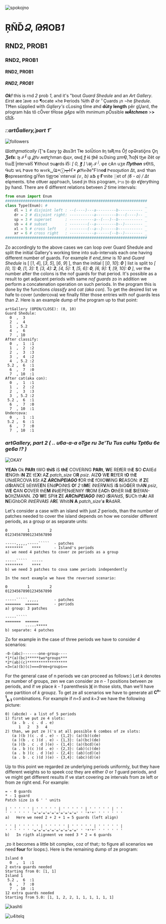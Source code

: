 ![spokojno](pix/spokojno.png)
# ŖÑĎ*Ձ*, ԹЯOB*1*
## RND2, PROB1
### RND2, PROB1
#### RND2, PROB1
##### RND2, PROB1
***Ok!*** this is rnd *2* prob *1*, and it's "bout *Guard Shedule* and an *Art Gallery*.
£irst æe ¦ave ±o ¶ocate ×he Þeriods ¾ith *Ø* ór *¹* Çuards ¡n ¬he *§hedule*.
TĦen sűpplied wĩth *Gąllery's* cĹosing tİme aŉd **dūty length** pěr gŲard,
tħe pŕogram hăs tő cŐver tĤose *gĄps* wīth mınimum pŌssible ***wĀtchmen*** >**>**
 [cłck](https://ioinformatics.org/files/ioi1990round2.pdf "IOI'90, Round 2").

### *:ːartǦallery,̀ part 1̋*
![followers](pix/followers.png)

*Ɯathƺmatically* iƮ'ƽ Ɛaƨy ƫǫ ƋssƎrt Ƭǂe ƾolǚtion ǁƞ tǝƦms Ǒƒ oƿƏratiǭns Ǫɳ ***Ʒeƭs***:
ɪɟ ***ℐ <sup>j</sup>*** ɩʂ *ʝʈƕ* ʍɐtʗhman ɖuʇʏ, ɑɴɖ *℥* ɨś ʈh̷e̎ ɔʟʘsing ʇɪmҾ,
̅ћαƝ tϦe Ƨĕt oϝ tiɯ**Ξ** ʅ̊ntervals̅ **ϒ**ithout פu**a̲**rds **i**Ƽ:
*[ 0, **℥** ]* \\*⋓<sub>j</sub> **ℐ** <sup>j</sup>*. φe ςѦn uʒe ***Пython*** sҼtՏ,
ԳuԵ w६ Իave Ϯo w०rk␣Ҩ*ⓘ┯Ҥ* ***ρ***ℜ℮∂e℉⌇ne**d** Ի*esoʅution* Δt,
aℵd **ℸ**han **Ŗ**epresenting giÝen tiഈe ำnterval *(ಠ , b)* aՖ ɐ̥ **Ғ**ฯnite ░et of
*(ϐ - a) / Δt* elϱments. Եhe otԽer appՒoach, նsed ϳn thίs p२ogram, iೡ  ʈo ɖo eƔerything
þy ɦand. There are *6* different relations betveen *2* time intervals:
```Python
from enum import Enum
################################################################
class Type(Enum): #                                            _
    dl = 1 # disjoint left : --(----)---a---------b----------- _
    dr = 2 # disjoint right: -----------a---------b---(----)-- _
    sp = 3 # superset      : -----------a--(---)--b----------- _
    sb = 4 # subset        : --------(--a---------b--)-------- _
    xl = 5 # cross left    : --------(--a--)------b----------- _
    xr = 6 # cross right   : -----------a------(--b--)-------- _
################################################################
```
Zo accordingly to the above cases we can loop over Guard Shedule and split the
initial Gallery's working time into sub-intervals each one having different number of
guards. For example if *end_time* is *10* and *Guard Shedule* is 
[ [*1*, *4*], [*3*, *5*], [*6*, *9*] ], than the initial [ [*0*, *10*]: ***0*** ]
list is split to
*[
[0, 1]: ***0***,
[1, 3]: ***1***,
[3, 4]: ***2***, 
[4, 5]: ***1***,
[5, 6]: ***0***, 
[6, 9]: ***1***, 
[9, 10]: ***0***
]*,
ver the number after the colons is the nof guards for that period. It's possible as a
result to get adjacent periods with same *nof guards* zo in addition we perform a
concatenation operation on such periods. In the program this is done by the
functions *classify* and *cat (aka con)*. To get the desired list ve hafe to cover
(undercova) we finally filter those entries with nof guards less than *2*.
Here is an example dump of the program up to that point:
```
artGallery (OPEN/CLOSE): (0, 10)
Guard Shedule:
  0  ,  3
  2  ,  4
  1  , 5.2
  4  ,  6
  7  , 10
After classify:
  0  ,  1  :1
  1  ,  2  :2
  2  ,  3  :3
  3  ,  4  :2
  4  , 5.2 :2
 5.2 ,  6  :1
  6  ,  7  :0
  7  , 10  :1
After cat(aka con):
  0  ,  1  :1
  1  ,  2  :2
  2  ,  3  :3
  3  , 5.2 :2
 5.2 ,  6  :1
  6  ,  7  :0
  7  , 10  :1
Undercova:
  0  ,  1  :1
 5.2 ,  6  :1
  6  ,  7  :0
  7  , 10  :1
```
### *artGallery, part 2 ( .. u6a-a-a oTge ru 3e'Tu Tus cuHu Tpt6u 6e ge6a !? )*
![OKAY](pix/OKAY.png)

**YEAh** Ok **PARt** tWO **thiS** iS **thE** COVERiNG **PARt**, **W**E RE**f**ER th**E** **S**O ***C***AllEd l**E**NGth
i**N** **Z**E tE**X**t A**Z** *patch_size* O**R** *psiz*. AlZ**O** W**E** **R**EfER t**O** th**E** UNdERCOVA **l**iSt A**Z**
***ARChiPElAGO*** **f**OR th**E** fOllO**W**iNG **R**EASON: i**f** **Z**E di**S**tANCE bEtWE**E**N ENd**P**OiNtS **O**f *2* ti**M**E
iNtER**V**AlS i**S** biG**G**ER thA**N** *psiz*, W**E** **C**AN **C**OVER thE**M** **i**NdEPENdENtlY f**R**OM EA**C**h **O**thER lik**E**
**S**tEfAN-**b**OltZMANN. Z**O** **W**E SPli**t** **Z**E ***ARChiPElAGO*** iN**t**O *i**S**lANdS*, **S**UCh th**A**t Al**l** **N**EiGhbOR
*iNtERVA**l**S* A**R**E Whiti**N** **A** *patch_size*'***s*** **R**AdAR.

Let's consider a case with an island with just *2* periods, than the number of patches needed to cover the island
depends on how we consider different periods, as a group or as separate units:
```
0         1         2
012345678901234567890

-----,,,,,-----`````  - patches
********    ****      - Island's periods
a) we need 4 patches to cover ze periods as a group
            
-----`````  -----
********    ****
b) we need 3 patches to cova same periods independently  
   
In the next example we have the reversed scenario:

0         1         2
012345678901234567890

-----`````,,,,,       - patches
=======  ======       - periods
a) group: 3 patches
            
-----`````
=======  ======
         -----*****
b) separate: 4 patches
```
Zo for example in the case of three periods we have to consider *4* scenarios:
```
-0-(abc)-------one-group----
*1*(a)(bc)*****two*groups***
*2*(ab)(c)****************** 
=3=(a)(b)(c)===dree=groups==
```
For the general case of n periods we can proceed as follows:)
Let *k* denotes ze number of groups, zen we can consider ze *n - 1* positions
betveen ze periods, and if ve place *k - 1* parenthesis **)(** in those slots, 
than we'll have one partition of *k* groupz. To get ze all scenarios we have to 
generate all **C<sup>n-1</sup><sub>k-1</sub>** combinations.
For example if *n=5* and *k=3* we have the following picture:
```
0) (abcde) - a list of 5 periods
1) first we put ze 4 slots:
   (a . b . c . d . e)
      1   2   3   4
2) than, we put ze )('s at all possible 6 combos of ze slots:
   (a )(b )(c . d . e) - {1,2}: (a)(b)(cde)
   (a )(b . c )(d . e) - {1,3}: (a)(bc)(de)
   (a )(b . c . d )(e) - {1,4}: (a)(bcd)(e)
   (a . b )(c )(d . e) - {2,3}: (ab)(c)(de)
   (a . b )(c . d )(e) - {2,4}: (ab)(cd)(e)
   (a . b . c )(d )(e) - {3,4}: (abc)(d)(e)
```
Up to this point we regarded ze underlying periods uniformly, but they have different
weights so to speek coz they are either *0* or *1* guard periods, and ve might get
different results if ve start covering ze intervals from ze left or from ze right end.
For example:
```
= - 0 guards
* - 1 guard
Patch size is 6 ' ' units

| ' ' ' ' ' | ' ' ' ' ' | ' ' ' ' ' | ' ' ' ' ' | ' '
' ' ' ' ' ' '='='='='='='='='='=' ' '*'*' ' ' ' ' ' '
a)   Here we need 2 + 2 + 1 = 5 guards (left align)

' ' | ' ' ' ' ' | ' ' ' ' ' | ' ' ' ' ' | ' ' ' ' ' |
' ' ' ' ' ' '='='='='='='='='='=' ' '*'*' ' ' ' ' ' '
b)   In rigth alignment ve need 3 * 2 = 6 guards

```
,zo it becomes a little bit complex, coz of that;: to figure all scenarios we need
**four** for loops:). Here is the remaining dump of ze program:
```
Island 0
  0  ,  1  :1
2 extra guards needed
Starting from 0: [1, 1]
Island 1
 5.2 ,  6  :1
  6  ,  7  :0
  7  , 10  :1
12 extra guards needed
Starting from 5.0: [1, 1, 2, 2, 1, 1, 1, 1, 1, 1]
```
![kashti](./pix/01_KashtiSredOblatsi79.png)

![u4itelq](./pix/animate.gif)
